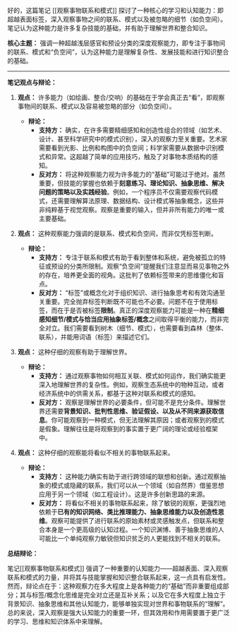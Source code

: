 好的，这篇笔记 [[观察事物联系和模式]] 探讨了一种核心的学习和认知能力：即超越表面标签，深入观察事物之间的联系、模式以及被忽略的细节（如负空间）。笔记认为这种能力是许多复杂技能的基础，并有助于理解世界和整合知识。

**核心主题：** 强调一种超越浅层感官和预设分类的深度观察能力，即专注于事物间的联系、模式和“负空间”，认为这种能力是理解复杂性、发展技能和进行知识整合的基础。

---

**笔记观点与辩论：**

1.  **观点：** 许多能力（如绘画、整合/交响）的基础在于学会真正去“看”，即观察事物间的联系、模式以及容易被忽略的部分（如负空间）。
    *   **辩论：**
        *   **支持方：** 确实，在许多需要精细感知和创造性组合的领域（如艺术、设计、甚至科学研究中的模式识别），深入的观察力至关重要。艺术家需要看到光影、比例和构图中的负空间；科学家需要从数据中识别模式和异常。这超越了简单的应用技巧，触及了对事物本质结构的感知。
        *   **反对方：** 将这种观察能力视为许多能力的“基础”可能过于绝对。虽然重要，但技能的掌握也依赖于**刻意练习、理论知识、抽象思维、解决问题的策略以及实践经验**。例如，一个程序员不仅需要观察代码模式，还需要理解算法原理、数据结构、设计模式等抽象概念，这些并非纯粹基于视觉观察。观察是重要的输入，但并非所有能力的唯一或主要基础。

2.  **观点：** 这种观察能力强调的是联系、模式和负空间，而非仅凭标签判断。
    *   **辩论：**
        *   **支持方：** 专注于联系和模式有助于看到整体和系统，避免被孤立的特征或预设的分类所限制。观察“负空间”提醒我们注意显而易见事物之外的存在，培养更全面的视角。这批判了依赖标签带来的思维僵化和盲点。
        *   **反对方：** “标签”或概念化对于组织知识、进行抽象思考和有效沟通至关重要。完全抛弃标签判断既不可能也不必要。问题不在于使用标签，而在于是否被标签**限制**。真正的深度观察能力可能是一种在**精细感知细节/模式与恰当应用抽象标签/概念**之间取得平衡的能力，而非完全对立。我们需要看到树木（细节、模式），也需要看到森林（整体、联系），并能用词语（标签）来描述它们。

3.  **观点：** 这种仔细的观察有助于理解世界。
    *   **辩论：**
        *   **支持方：** 通过观察事物如何相互关联、模式如何运作，我们确实能更深入地理解世界的复杂性。例如，观察生态系统中的物种互动，或者经济系统中的供需关系，都基于这种对联系和模式的感知。
        *   **反对方：** 观察是理解世界的必要条件，但可能不是充分条件。理解世界还需要**背景知识、批判性思维、验证假设、以及从不同来源获取信息**。你可能观察到一种模式，但无法理解其原因；或者观察到的模式是假象。理解往往是将观察到的事实置于更广阔的理论或经验框架中。

4.  **观点：** 这种仔细的观察能将看似不相关的事物联系起来。
    *   **辩论：**
        *   **支持方：** 这种能力确实有助于进行跨领域的联想和创新。通过观察抽象的模式或隐藏的联系，我们可以从一个领域（如自然界）借鉴思想应用于另一个领域（如工程设计）。这是许多创新思路的来源。
        *   **反对方：** 将看似不相关的事物联系起来，除了敏锐的观察，更强烈地依赖于**已有的知识网络、类比推理能力、抽象思维能力以及创造性思维**。观察可能提供了进行联系的原始素材或灵感触发点，但联系和整合本身是一个更高级的认知过程。一个知识渊博、善于抽象思维的人可能比一个单纯观察力敏锐但知识贫乏的人更能找到不相关的联系。

**总结辩论：**

笔记[[观察事物联系和模式]] 强调了一种重要的认知能力——超越表面、深入观察联系和模式的力量，并将其与技能掌握和知识整合联系起来，这一点具有启发性。然而，辩论点在于：这种观察力在多大程度上是各种能力的“基础”而非重要组成部分；其与标签/概念化思维是完全对立还是互补关系；以及它在多大程度上独立于背景知识、抽象思维和其他认知能力，能够单独实现对世界和事物联系的“理解”。总的来说，深入观察是强大认知能力的重要一环，但其效用和作用需要置于更广泛的学习、思维和知识体系中来理解。